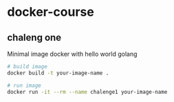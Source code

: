 # docker-course

## chaleng one
Minimal image docker with hello world golang


```bash
# build image
docker build -t your-image-name .

# run image
docker run -it --rm --name chalenge1 your-image-name
```
